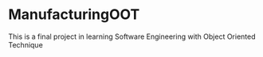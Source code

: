 # ManufacturingOOT
This is a final project in learning Software Engineering with Object Oriented Technique
